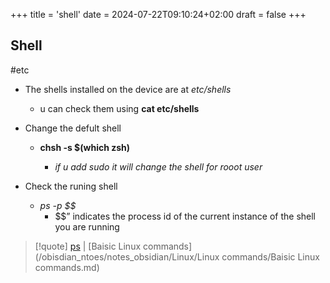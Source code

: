 +++
title = 'shell'
date = 2024-07-22T09:10:24+02:00
draft = false
+++

## Shell 
#etc 
- The shells installed on the device are at *etc/shells*
	- u can check them using **cat etc/shells**

- Change the defult shell 
	- **chsh -s $(which zsh)**

	  - *if u add sudo it will change the shell for rooot user*

- Check the runing shell
	- *ps -p $$*
		- $$” indicates the process id of the current instance of the shell you are running


>[!quote]  [ps](/obisdian_ntoes/notes_obsidian/Linux/commands/ps.md) | [Baisic Linux commands](/obisdian_ntoes/notes_obsidian/Linux/Linux commands/Baisic Linux commands.md)